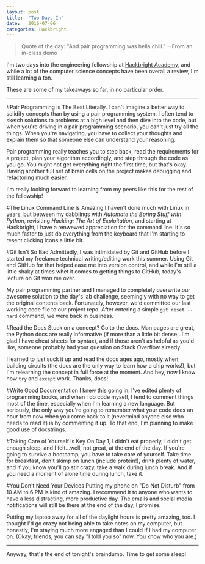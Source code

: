 ```yaml
---
layout: post
title:  "Two Days In"
date:   2016-07-06
categories: Hackbright
---
```


> Quote of the day: 
>"And pair programming was hella chill."
>--From an in-class demo

I'm two days into the engineering fellowship at [Hackbright Academy](https://hackbrightacademy.com/), and while a lot of the computer science concepts have been overall a review, I'm still learning a ton. 

These are some of my takeaways so far, in no particular order.

***

#Pair Programming is The Best
Literally. I can't imagine a better way to solidify concepts than by using a pair programming system. I often tend to sketch solutions to problems at a high level and then dive into the code, but when you're driving in a pair programming scenario, you can't just try all the things. When you're navigating, you have to collect your thoughts and explain them so that someone else can understand your reasoning. 

Pair programming really teaches you to step back, read the requirements for a project, plan your algorithm accordingly, and step through the code as you go. You might not get everything right the first time, but that's okay. Having another full set of brain cells on the project makes debugging and refactoring much easier.

I'm really looking forward to learning from my peers like this for the rest of the fellowship!

#The Linux Command Line Is Amazing
I haven't done much with Linux in years, but between my dabblings with *Automate the Boring Stuff with Python*, revisiting *Hacking: The Art of Exploitation*, and starting at Hackbright, I have a renwewed appreciation for the command line. It's so much faster to just do everything from the keyboard that I'm starting to resent clicking icons a little bit. 

#Git Isn't So Bad
Admittedly, I was intimidated by Git and GitHub before I started my freelance technical writing/editing work this summer. Using Git and GitHub for that helped ease me into version control, and while I'm still a little shaky at times whet it comes to getting things to GitHub, today's lecture on Git won me over. 

My pair programming partner and I managed to completely overwrite our awesome solution to the day's lab challenge, seemingly with no way to get the original contents back. Fortunately, however, we'd committed our last working code file to our project repo. After entering a simple `git reset --hard` command, we were back in business.

#Read the Docs
Stuck on a concept? Go to the docs. Man pages are great, the Python docs are really informative (if more than a little bit dense...I'm glad I have cheat sheets for syntax), and if those aren't as helpful as you'd like, someone probably had your question on Stack Overflow already. 

I learned to just suck it up and read the docs ages ago, mostly when building circuits (the docs are the only way to learn how a chip works!), but I'm relearning the concept in full force at the moment. And hey, now I know how `try` and `except` work. Thanks, docs!

#Write Good Documentation
I knew this going in: I've edited plenty of programming books, and when I do code myself, I tend to comment things most of the time, especially when I'm learning a new language. But seriously, the only way you're going to remember what your code does an hour from now when you come back to it (nevermind anyone else who needs to read it) is by commenting it up. To that end, I'm planning to make good use of docstrings.

#Taking Care of Yourself is Key
On Day 1, I didn't eat properly, I didn't get enough sleep, and I felt...well, not great, at the end of the day. If you're going to survive a bootcamp, you have to take care of yourself. Take time for breakfast, don't skimp on lunch (include protein!), drink plenty of water, and if you know you'll go stir crazy, take a walk during lunch break. And if you need a moment of alone time during lunch, take it. 

#You Don't Need Your Devices
Putting my phone on "Do Not Disturb" from 10 AM to 6 PM is kind of amazing. I recommend it to anyone who wants to have a less distracting, more productive day. The emails and social media notifications will still be there at the end of the day, I promise.

Putting my laptop away for all of the daylight hours is pretty amazing, too. I thought I'd go crazy not being able to take notes on my computer, but honestly, I'm staying much more engaged than I could if I had my computer on. (Okay, friends, you can say "I told you so" now. You know who you are.)

***

Anyway, that's the end of tonight's braindump. Time to get some sleep!